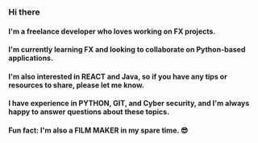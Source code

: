 ### Hi there 
#### I'm a freelance developer who loves working on FX projects. 
#### I'm currently learning FX and looking to collaborate on Python-based applications.
#### I'm also interested in REACT and Java, so if you have any tips or resources to share, please let me know. 
#### I have experience in PYTHON, GIT, and Cyber security, and I'm always happy to answer questions about these topics.

#### Fun fact: I'm also a FILM MAKER in my spare time. 😎




